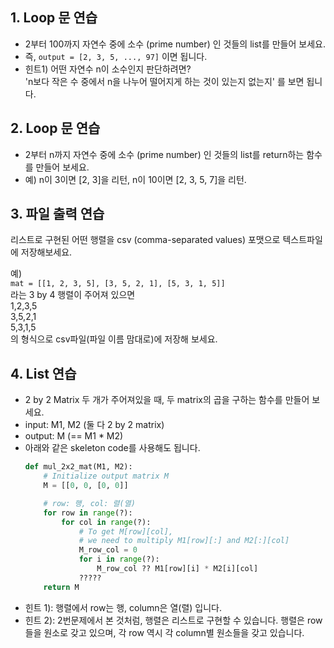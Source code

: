 ## 1. Loop 문 연습
- 2부터 100까지 자연수 중에 소수 (prime number) 인 것들의 list를 만들어 보세요.
- 즉, `output = [2, 3, 5, ..., 97]` 이면 됩니다.
- 힌트1) 어떤 자연수 n이 소수인지 판단하려면?<br>
	'n보다 작은 수 중에서 n을 나누어 떨어지게 하는 것이 있는지 없는지' 를 보면 됩니다.

## 2. Loop 문 연습
- 2부터 n까지 자연수 중에 소수 (prime number) 인 것들의 list를 return하는 함수를 만들어 보세요.
- 예) n이 3이면 [2, 3]을 리턴, n이 10이면 [2, 3, 5, 7]을 리턴.

## 3. 파일 출력 연습
리스트로 구현된 어떤 행렬을 csv (comma-separated values) 포맷으로 텍스트파일에 저장해보세요. <br>

예)<br>
`mat = [[1, 2, 3, 5], [3, 5, 2, 1], [5, 3, 1, 5]]` <br>
라는 3 by 4 행렬이 주어져 있으면 <br>
1,2,3,5 <br>
3,5,2,1 <br>
5,3,1,5 <br>
의 형식으로 csv파일(파일 이름 맘대로)에 저장해 보세요. <br>


## 4. List 연습
- 2 by 2 Matrix 두 개가 주어져있을 때, 두 matrix의 곱을 구하는 함수를 만들어 보세요.
- input: M1, M2 (둘 다 2 by 2 matrix)
- output: M (== M1 * M2)
- 아래와 같은 skeleton code를 사용해도 됩니다.
    ```python
    def mul_2x2_mat(M1, M2):
        # Initialize output matrix M
        M = [[0, 0, [0, 0]]

        # row: 행, col: 렬(열)
        for row in range(?):
            for col in range(?):
                # To get M[row][col], 
                # we need to multiply M1[row][:] and M2[:][col]
                M_row_col = 0
                for i in range(?):
                    M_row_col ?? M1[row][i] * M2[i][col]
                ?????
        return M
    ```
 - 힌트 1): 행렬에서 row는 행, column은 열(렬) 입니다.
 - 힌트 2): 2번문제에서 본 것처럼, 행렬은 리스트로 구현할 수 있습니다. 행렬은 row들을 원소로 갖고 있으며, 각 row 역시 각 column별 원소들을 갖고 있습니다.
